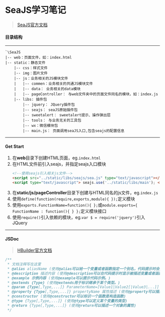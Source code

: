 # SeaJS学习笔记

> [SeaJS官方文档](http://seajs.org/docs/#docs)

#### 目录结构

***

```
`\SeaJS
|-- web：页面文件，如：index.html
|-- static：静态文件
	|-- css：样式文件
	|-- img：图片文件
	|-- js：业务相关的JS模块文件 
    |	|-- commen：业务相关的共通JS模块文件
    |	|-- data： 业务相关的data模块
	|	|-- pageController： 与web文件夹中的页面文件同名的模块，如：index.js
	|-- libs: 插件包
		|-- jquery： JQuery插件包
		|-- seajs： seaJS原始插件包
		|-- sweetalert： sweetalert提示、操作弹出层
		|-- tools： 与业务无关的工具包
		|-- wx：微信模块包
		|-- main.js： 页面调用seaJS入口,包含seajs的配置信息
```

***

#### Get Start
1. 在**web**目录下创建HTML页面，eg.`index.html`
2. 在HTML文件</body>前引入seajs，并指定seajs入口模块
	```html
	<!--使用seajs引入相关js文件-->
	<script src="../static/libs/seajs/sea.js" type="text/javascript"></script>
	<script type="text/javascript"> seajs.use('../static/libs/main'); </script>
	```
3. 在**static/js/pageController**目录下创建与HTML同名的js文件，eg.`index.js`
5. 使用`define(function(require,exports,module){ });`定义模块
6. 使用`exports.FunctionName=function(){ };`或`module.exports={ FunctionName : function(){ } };`定义模块接口
4. 使用`require()`引入依赖的模块，eg.`var $ = require('jquery')`引入JQuery


***

#### JSDoc
> [HBuilder官方文档](http://ask.dcloud.net.cn/article/129)

``` javascript
/**
 * 文档注释写在这里
 * @alias aliasName (使用@alias可以给一个变量或者函数指定一个别名，代码提示时会提示该别名)
 * @description 描述内容 (使用@description可以在代码提示时显示被描述变量或者函数的描述信息。)
 * @example 示例内容 (使用@example可以提示代码示例。)
 * @extends {Type} (使用@extends用于标识继承于某个类型。)
 * @param {Type[,Type,...]} ParameterName=[Value1|Value2[|Value3|...]] 参数描述 (使用@param可以描述一个函数的参数以及参数类型，HBuilder扩展了参数值域的写法（目前只支持字符串值域）)
 * @property {Type[,Type,...]} propertyName 属性描述 (使用@property可以描述一个对象的属性)
 * @constructor (使用@constructor可以标识一个函数是构造函数)
 * @type {Type[,Type,...]} (使用@type可以定义某个变量的类型)
 * @return {Type[,Type,...]} (使用@return可以描述一个对象的属性)
 */
```